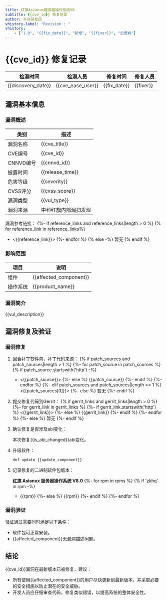 ```yaml
---
title: 红旗Asianux服务器操作系统V8
subtitle: {{cve_id}} 修复记录
author: 平台研发部
vhistory-label: "Revision : "
vhistory:
    - ["1.0", "{{fix_date}}", "新增", "{{fixer}}", "史景颖"]
---
```


# {{cve_id}} 修复记录

| 检测时间       | 检测人员 | 修复时间       | 修复人员 |
| ---------- | ---- | ---------- | ---- |
| {{discovery_date}} | {{cve_ease_user}}  | {{fix_date}} | {{fixer}} |

## 漏洞基本信息

### 漏洞概述

| 类别         | 描述                                                         |
| ------------ | ------------------------------------------------------------ |
| 漏洞名称    | {{cve_title}} |
| CVE编号   | {{cve_id}} |
| CNNVD编号 | {{cnnvd_id}} |
| 披露时间    | {{release_time}} |
| 危害等级    | {{severity}} |
| CVSS评分  | {{cvss_score}} |
| 漏洞类型    | {{vul_type}} |
| 漏洞来源    | 中科红旗内部漏扫发现 |

漏洞参考链接：
{%- if reference_links and reference_links|length > 0 %}
{% for reference_link in reference_links%}
- <{{reference_link}}>
{%- endfor %}
{% else -%}
暂无
{% endif %}
### 影响范围

| 项目   | 说明                        |
| ---- | ------------------------- |
| 组件   | {{affected_component}} |
| 操作系统 | {{product_name}}   |

### 漏洞简介

{{vul_description}}

## 漏洞修复及验证

### 漏洞修复

1. 回合补丁软件包，补丁代码来源：
    {% if patch_sources and patch_sources|length > 1 %}
    {%- for patch_source in patch_sources %}
    {% if patch_source.startswith('http') -%}
    - <{{patch_source}}>
    {%- else %}
    {{patch_source}}
    {%- endif %}
    {%- endfor %}
    {%- elif patch_sources and patch_sources|length == 1 %}
    <{{patch_sources[0]}}>
    {%- else %}
    暂无
    {%- endif %}

2. 提交修复代码到Gerrit：
    {% if gerrit_links and gerrit_links|length > 0 %}
    {%- for gerrit_link in gerrit_links %}
    {%- if gerrit_link.startswith('http') %}
    <{{gerrit_link}}>
    {%- else %}
    {{gerrit_link}}
    {%- endif %}
    {%- endfor %}
    {%- else %}
    暂无
    {%- endif %}

3. 确认修复是否涉及abi变化：
   
   本次修复{{is_abi_changed}}abi变化。

4. 升级软件：
   
   ```bash
   dnf update {{update_component}}
   ```

5. 记录修复的二进制软件包版本：

    **红旗 Asianux 服务器操作系统 V8.0**
    {%- for rpm in rpms %}
    {% if 'zkhq' in rpm -%}
    - {{rpm}}
    {%- else %}
    {{rpm}}
    {%- endif %}
    {%- endfor %}

### 漏洞验证

验证通过需要同时满足以下条件：

- 软件包可正常安装。
- {{affected_component}}无漏洞描述问题。

## 结论

{{cve_id}}漏洞在最新版本已被修复，建议：

- 所有使用{{affected_component}}的用户尽快更新到最新版本，并采取必要的安全措施以防止潜在的安全威胁。
- 开发人员应仔细审查代码，修复类似错误，以提高系统的整体安全性。